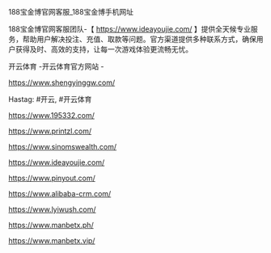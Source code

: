 188宝金博官网客服_188宝金博手机网址

188宝金博官网客服团队-【 https://www.ideayoujie.com/ 】提供全天候专业服务，帮助用户解决投注、充值、取款等问题。官方渠道提供多种联系方式，确保用户获得及时、高效的支持，让每一次游戏体验更流畅无忧。

开云体育 -开云体育官方网站 -

https://www.shengyinggw.com/

Hastag: #开云, #开云体育

https://www.195332.com/

https://www.printzl.com/

https://www.sinomswealth.com/

https://www.ideayoujie.com/

https://www.pinyout.com/

https://www.alibaba-crm.com/

https://www.lyiwush.com/

https://www.manbetx.ph/

https://www.manbetx.vip/
